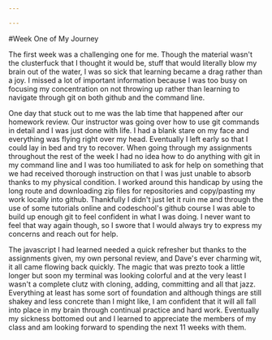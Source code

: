 ```yaml
---

---
```


#Week One of My Journey

The first week was a challenging one for me. Though the material wasn't the clusterfuck that I thought it would be, stuff that would literally blow my brain out of the water, I was so sick that learning became a drag rather than a joy. I missed a lot of important information because I was too busy on focusing my concentration on not throwing up rather than learning to navigate through git on both github and the command line.

One day that stuck out to me was the lab time that happened after our homework review. Our instructor was going over how to use git commands in detail and I was just done with life. I had a blank stare on my face and everything was flying right over my head. Eventually I left early so that I could lay in bed and try to recover. When going through my assignments throughout the rest of the week I had no idea how to do anything with git in my command line and I was too humiliated to ask for help on something that we had received thorough instruction on that I was just unable to absorb thanks to my physical condition. I worked around this handicap by using the long route and downloading zip files for repositories and copy/pasting my work locally into github. Thankfully I didn't just let it ruin me and through the use of some tutorials online and codeschool's github course I was able to build up enough git to feel confident in what I was doing. I never want to feel that way again though, so I swore that I would always try to express my concerns and reach out for help.  

The javascript I had learned needed a quick refresher but thanks to the assignments given, my own personal review, and Dave's ever charming wit, it all came flowing back quickly. The magic that was prezto took a little longer but soon my terminal was looking colorful and at the very least I wasn't a complete clutz with cloning, adding, committing and all that jazz. Everything at least has some sort of foundation and although things are still shakey and less concrete than I might like, I am confident that it will all fall into place in my brain through continual practice and hard work. Eventually my sickness bottomed out and I learned to appreciate the members of my class and am looking forward to spending the next 11 weeks with them.
